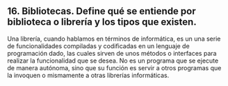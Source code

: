 ## 16. Bibliotecas. Define qué se entiende por biblioteca o librería y los tipos que existen.


Una librería, cuando hablamos en términos de informática, es un una serie de funcionalidades compiladas y codificadas en un lenguaje de programación dado, las cuales sirven de unos métodos o interfaces para realizar la funcionalidad que se desea. No es un programa que se ejecute de manera autónoma, sino que su función es servir a otros programas que la invoquen o mismamente a otras librerías informáticas.
